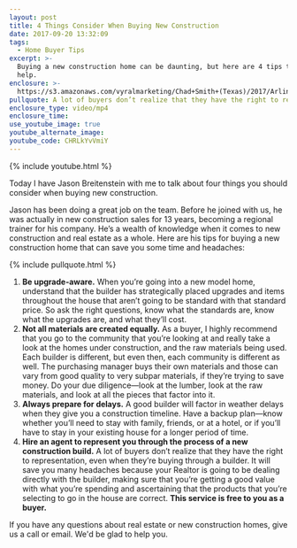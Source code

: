 ```yaml
---
layout: post
title: 4 Things Consider When Buying New Construction
date: 2017-09-20 13:32:09
tags:
  - Home Buyer Tips
excerpt: >-
  Buying a new construction home can be daunting, but here are 4 tips that can
  help.
enclosure: >-
  https://s3.amazonaws.com/vyralmarketing/Chad+Smith+(Texas)/2017/Arlington+Real+Estate+Agent-+4+Things+to+Consider+When+Buying+New+Construction.mp4
pullquote: A lot of buyers don’t realize that they have the right to representation
enclosure_type: video/mp4
enclosure_time:
use_youtube_image: true
youtube_alternate_image:
youtube_code: CHRLkYvVmiY
---
```



{% include youtube.html %}

Today I have Jason Breitenstein with me to talk about four things you should consider when buying new construction.

Jason has been doing a great job on the team. Before he joined with us, he was actually in new construction sales for 13 years, becoming a regional trainer for his company. He’s a wealth of knowledge when it comes to new construction and real estate as a whole. Here are his tips for buying a new construction home that can save you some time and headaches:

{% include pullquote.html %}

1. **Be upgrade-aware.** When you’re going into a new model home, understand that the builder has strategically placed upgrades and items throughout the house that aren’t going to be standard with that standard price. So ask the right questions, know what the standards are, know what the upgrades are, and what they’ll cost.
2. **Not all materials are created equally.** As a buyer, I highly recommend that you go to the community that you’re looking at and really take a look at the homes under construction, and the raw materials being used. Each builder is different, but even then, each community is different as well. The purchasing manager buys their own materials and those can vary from good quality to very subpar materials, if they’re trying to save money. Do your due diligence—look at the lumber, look at the raw materials, and look at all the pieces that factor into it.
3. **Always prepare for delays.** A good builder will factor in weather delays when they give you a construction timeline. Have a backup plan—know whether you’ll need to stay with family, friends, or at a hotel, or if you’ll have to stay in your existing house for a longer period of time.
4. **Hire an agent to represent you through the process of a new construction build.** A lot of buyers don’t realize that they have the right to representation, even when they’re buying through a builder. It will save you many headaches because your Realtor is going to be dealing directly with the builder, making sure that you’re getting a good value with what you’re spending and ascertaining that the products that you’re selecting to go in the house are correct. **This service is free to you as a buyer.**

If you have any questions about real estate or new construction homes, give us a call or email. We'd be glad to help you.